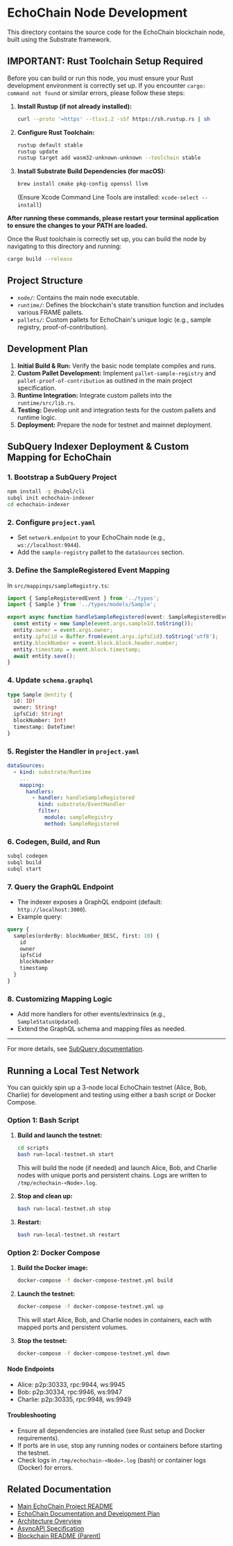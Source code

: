 # EchoChain Node Development

This directory contains the source code for the EchoChain blockchain node, built using the Substrate framework.

## **IMPORTANT: Rust Toolchain Setup Required**

Before you can build or run this node, you must ensure your Rust development environment is correctly set up. If you encounter `cargo: command not found` or similar errors, please follow these steps:

1.  **Install Rustup (if not already installed):**
    ```bash
    curl --proto '=https' --tlsv1.2 -sSf https://sh.rustup.rs | sh
    ```

2.  **Configure Rust Toolchain:**
    ```bash
    rustup default stable
    rustup update
    rustup target add wasm32-unknown-unknown --toolchain stable
    ```

3.  **Install Substrate Build Dependencies (for macOS):**
    ```bash
    brew install cmake pkg-config openssl llvm
    ```
    (Ensure Xcode Command Line Tools are installed: `xcode-select --install`)

**After running these commands, please restart your terminal application to ensure the changes to your PATH are loaded.**

Once the Rust toolchain is correctly set up, you can build the node by navigating to this directory and running:

```bash
cargo build --release
```

## Project Structure

*   `node/`: Contains the main node executable.
*   `runtime/`: Defines the blockchain's state transition function and includes various FRAME pallets.
*   `pallets/`: Custom pallets for EchoChain's unique logic (e.g., sample registry, proof-of-contribution).

## Development Plan

1.  **Initial Build & Run:** Verify the basic node template compiles and runs.
2.  **Custom Pallet Development:** Implement `pallet-sample-registry` and `pallet-proof-of-contribution` as outlined in the main project specification.
3.  **Runtime Integration:** Integrate custom pallets into the `runtime/src/lib.rs`.
4.  **Testing:** Develop unit and integration tests for the custom pallets and runtime logic.
5.  **Deployment:** Prepare the node for testnet and mainnet deployment.

## SubQuery Indexer Deployment & Custom Mapping for EchoChain

### 1. Bootstrap a SubQuery Project

```sh
npm install -g @subql/cli
subql init echochain-indexer
cd echochain-indexer
```

### 2. Configure `project.yaml`
- Set `network.endpoint` to your EchoChain node (e.g., `ws://localhost:9944`).
- Add the `sample-registry` pallet to the `dataSources` section.

### 3. Define the SampleRegistered Event Mapping
In `src/mappings/sampleRegistry.ts`:
```ts
import { SampleRegisteredEvent } from '../types';
import { Sample } from '../types/models/Sample';

export async function handleSampleRegistered(event: SampleRegisteredEvent): Promise<void> {
  const entity = new Sample(event.args.sampleId.toString());
  entity.owner = event.args.owner;
  entity.ipfsCid = Buffer.from(event.args.ipfsCid).toString('utf8');
  entity.blockNumber = event.block.block.header.number;
  entity.timestamp = event.block.timestamp;
  await entity.save();
}
```

### 4. Update `schema.graphql`
```graphql
type Sample @entity {
  id: ID!
  owner: String!
  ipfsCid: String!
  blockNumber: Int!
  timestamp: DateTime!
}
```

### 5. Register the Handler in `project.yaml`
```yaml
dataSources:
  - kind: substrate/Runtime
    ...
    mapping:
      handlers:
        - handler: handleSampleRegistered
          kind: substrate/EventHandler
          filter:
            module: sampleRegistry
            method: SampleRegistered
```

### 6. Codegen, Build, and Run
```sh
subql codegen
subql build
subql start
```

### 7. Query the GraphQL Endpoint
- The indexer exposes a GraphQL endpoint (default: `http://localhost:3000`).
- Example query:
```graphql
query {
  samples(orderBy: blockNumber_DESC, first: 10) {
    id
    owner
    ipfsCid
    blockNumber
    timestamp
  }
}
```

### 8. Customizing Mapping Logic
- Add more handlers for other events/extrinsics (e.g., `SampleStatusUpdated`).
- Extend the GraphQL schema and mapping files as needed.

---

For more details, see [SubQuery documentation](https://academy.subquery.network/).

## Running a Local Test Network

You can quickly spin up a 3-node local EchoChain testnet (Alice, Bob, Charlie) for development and testing using either a bash script or Docker Compose.

### Option 1: Bash Script

1. **Build and launch the testnet:**
   ```bash
   cd scripts
   bash run-local-testnet.sh start
   ```
   This will build the node (if needed) and launch Alice, Bob, and Charlie nodes with unique ports and persistent chains. Logs are written to `/tmp/echochain-<Node>.log`.

2. **Stop and clean up:**
   ```bash
   bash run-local-testnet.sh stop
   ```

3. **Restart:**
   ```bash
   bash run-local-testnet.sh restart
   ```

### Option 2: Docker Compose

1. **Build the Docker image:**
   ```bash
   docker-compose -f docker-compose-testnet.yml build
   ```

2. **Launch the testnet:**
   ```bash
   docker-compose -f docker-compose-testnet.yml up
   ```
   This will start Alice, Bob, and Charlie nodes in containers, each with mapped ports and persistent volumes.

3. **Stop the testnet:**
   ```bash
   docker-compose -f docker-compose-testnet.yml down
   ```

#### Node Endpoints
- Alice: p2p:30333, rpc:9944, ws:9945
- Bob:   p2p:30334, rpc:9946, ws:9947
- Charlie: p2p:30335, rpc:9948, ws:9949

#### Troubleshooting
- Ensure all dependencies are installed (see Rust setup and Docker requirements).
- If ports are in use, stop any running nodes or containers before starting the testnet.
- Check logs in `/tmp/echochain-<Node>.log` (bash) or container logs (Docker) for errors.

## Related Documentation

*   [Main EchoChain Project README](../../../README.md)
*   [EchoChain Documentation and Development Plan](../../../docs/EchoChain_Documentation_and_Development_Plan.md)
*   [Architecture Overview](../../../docs/architecture.md)
*   [AsyncAPI Specification](../../../docs/asyncapi.yaml)
*   [Blockchain README (Parent)](../README.md)